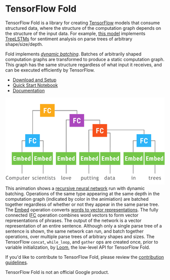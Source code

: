 # TensorFlow Fold

TensorFlow Fold is a library for
creating [TensorFlow](https://www.tensorflow.org) models that consume structured
data, where the structure of the computation graph depends on the structure of
the input data. For example, [this model](tensorflow_fold/g3doc/sentiment.ipynb)
implements [TreeLSTMs](https://arxiv.org/abs/1503.00075) for sentiment analysis
on parse trees of arbitrary shape/size/depth.

Fold implements [*dynamic batching*](https://openreview.net/pdf?id=ryrGawqex).
Batches of arbitrarily shaped computation graphs are transformed to produce a
static computation graph. This graph has the same structure regardless of what
input it receives, and can be executed efficiently by TensorFlow.

* [Download and Setup](tensorflow_fold/g3doc/setup.md)
* [Quick Start Notebook](tensorflow_fold/g3doc/quick.ipynb)
* [Documentation](tensorflow_fold/g3doc/index.md)

![animation](tensorflow_fold/g3doc/animation.gif)
This animation shows a [recursive neural network](https://en.wikipedia.org/wiki/Recursive_neural_network) run with dynamic batching. Operations of the same type appearing at the same depth in the computation graph (indicated by color in the animiation) are batched together regardless of whether or not they appear in the same parse tree. The [Embed](tensorflow_fold/g3doc/py/td.md#td.Embedding) operation converts [words to vector representations](https://www.tensorflow.org/tutorials/word2vec/). The fully connected ([FC](tensorflow_fold/g3doc/py/td.md#td.FC) operation combines word vectors to form vector representations of phrases. The output of the network is a vector representation of an entire sentence.  Although only a single parse tree of a sentence is shown, the same network can run, and batch together operations, over multiple parse trees of arbitrary shapes and sizes. The TensorFlow `concat`, `while_loop`, and `gather` ops are created once, prior to variable initialization, by [Loom](tensorflow_fold/g3doc/py/loom.md), the low-level API for TensorFlow Fold.

If you'd like to contribute to TensorFlow Fold, please review the
[contribution guidelines](CONTRIBUTING.md).
  
TensorFlow Fold is not an official Google product.

